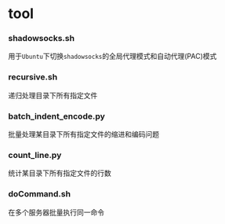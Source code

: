 # tool
### shadowsocks.sh
用于`Ubuntu`下切换`shadowsocks`的全局代理模式和自动代理(PAC)模式

### recursive.sh
递归处理目录下所有指定文件

### batch_indent_encode.py
批量处理某目录下所有指定文件的缩进和编码问题

### count_line.py
统计某目录下所有指定文件的行数

### doCommand.sh
在多个服务器批量执行同一命令

